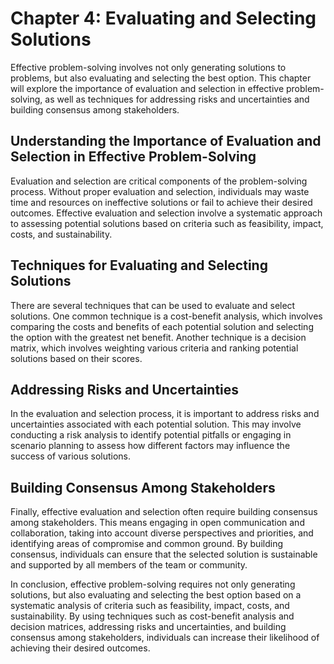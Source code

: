 Chapter 4: Evaluating and Selecting Solutions
=============================================

Effective problem-solving involves not only generating solutions to problems, but also evaluating and selecting the best option. This chapter will explore the importance of evaluation and selection in effective problem-solving, as well as techniques for addressing risks and uncertainties and building consensus among stakeholders.

Understanding the Importance of Evaluation and Selection in Effective Problem-Solving
-------------------------------------------------------------------------------------

Evaluation and selection are critical components of the problem-solving process. Without proper evaluation and selection, individuals may waste time and resources on ineffective solutions or fail to achieve their desired outcomes. Effective evaluation and selection involve a systematic approach to assessing potential solutions based on criteria such as feasibility, impact, costs, and sustainability.

Techniques for Evaluating and Selecting Solutions
-------------------------------------------------

There are several techniques that can be used to evaluate and select solutions. One common technique is a cost-benefit analysis, which involves comparing the costs and benefits of each potential solution and selecting the option with the greatest net benefit. Another technique is a decision matrix, which involves weighting various criteria and ranking potential solutions based on their scores.

Addressing Risks and Uncertainties
----------------------------------

In the evaluation and selection process, it is important to address risks and uncertainties associated with each potential solution. This may involve conducting a risk analysis to identify potential pitfalls or engaging in scenario planning to assess how different factors may influence the success of various solutions.

Building Consensus Among Stakeholders
-------------------------------------

Finally, effective evaluation and selection often require building consensus among stakeholders. This means engaging in open communication and collaboration, taking into account diverse perspectives and priorities, and identifying areas of compromise and common ground. By building consensus, individuals can ensure that the selected solution is sustainable and supported by all members of the team or community.

In conclusion, effective problem-solving requires not only generating solutions, but also evaluating and selecting the best option based on a systematic analysis of criteria such as feasibility, impact, costs, and sustainability. By using techniques such as cost-benefit analysis and decision matrices, addressing risks and uncertainties, and building consensus among stakeholders, individuals can increase their likelihood of achieving their desired outcomes.
